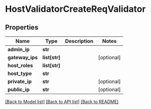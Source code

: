 # HostValidatorCreateReqValidator

## Properties
Name | Type | Description | Notes
------------ | ------------- | ------------- | -------------
**admin_ip** | **str** |  | 
**gateway_ips** | **list[str]** |  | [optional] 
**host_roles** | **list[str]** |  | 
**host_type** | **str** |  | 
**private_ip** | **str** |  | [optional] 
**public_ip** | **str** |  | [optional] 

[[Back to Model list]](../README.md#documentation-for-models) [[Back to API list]](../README.md#documentation-for-api-endpoints) [[Back to README]](../README.md)


